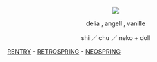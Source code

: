 <p align="center"><img src="https://files.catbox.moe/qpivdd.png"> </p>

<p align="center"> delia , angell , vanille </p>

<p align="center"> shi ／ chu ／ neko + doll </p>

<p align="center"> 

[RENTRY](https://rentry.co/selzzar) - [RETROSPRING](https://retrospring.net/@catalan) - [NEOSPRING](https://neospring.org/@catalan)
</p> 
